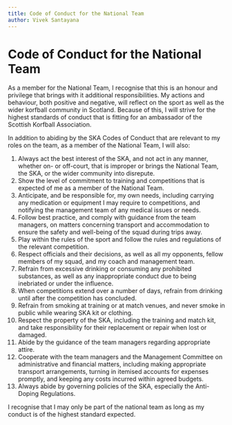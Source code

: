 ```yaml
---
title: Code of Conduct for the National Team
author: Vivek Santayana
---
```


# Code of Conduct for the National Team

As a member for the National Team, I recognise that this is an honour and privilege that brings with it additional responsibilities.
My actions and behaviour, both positive and negative, will reflect on the sport as well as the wider korfball community in Scotland.
Because of this, I will strive for the highest standards of conduct that is fitting for an ambassador of the Scottish Korfball Association.

In addition to abiding by the SKA Codes of Conduct that are relevant to my roles on the team, as a member of the National Team, I will also:

1. Always act the best interest of the SKA, and not act in any manner, whether on- or off-court, that is improper or brings the National Team, the SKA, or the wider community into disrepute.
2. Show the level of commitment to training and competitions that is expected of me as a member of the National Team.
3. Anticipate, and be responsible for, my own needs, including carrying any medication or equipment I may require to competitions, and notifying the management team of any medical issues or needs.
4. Follow best practice, and comply with guidance from the team managers, on matters concerning transport and accommodation to ensure the safety and well-being of the squad during trips away.
5. Play within the rules of the sport and follow the rules and regulations of the relevant competition.
6. Respect officials and their decisions, as well as all my opponents, fellow members of my squad, and my coach and management team.
7. Refrain from excessive drinking or consuming any prohibited substances, as well as any inappropriate conduct due to being inebriated or under the influence.
8. When competitions extend over a number of days, refrain from drinking until after the competition has concluded.
9. Refrain from smoking at training or at match venues, and never smoke in public while wearing SKA kit or clothing.
10. Respect the property of the SKA, including the training and match kit, and take responsibility for their replacement or repair when lost or damaged.
11. Abide by the guidance of the team managers regarding appropriate attire.
12. Cooperate with the team managers and the Management Committee on administrative and financial matters, including making appropriate transport arrangements, turning in itemised accounts for expenses promptly, and keeping any costs incurred within agreed budgets.
13. Always abide by governing policies of the SKA, especially the Anti-Doping Regulations.

I recognise that I may only be part of the national team as long as my conduct is of the highest standard expected.
